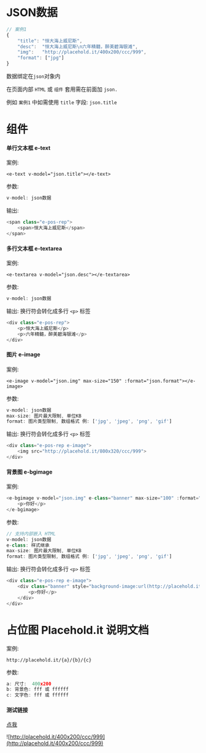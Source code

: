 # JSON数据
```javascript
// 案例1
{
	"title": "恒大海上威尼斯",
	"desc":  "恒大海上威尼斯\n六年精髓，醉美碧海银滩",
	"img":   "http://placehold.it/400x200/ccc/999",
	"format": ["jpg"]
}
```

数据绑定在`json`对象内

在页面内部 `HTML` 或 `组件` 套用需在前面加 `json.`

例如 `案例1` 中如需使用 `title` 字段: `json.title`


# 组件

#### 单行文本框 e-text
案例:

`<e-text v-model="json.title"></e-text>`

参数:
```javascript
v-model: json数据
```
输出:
```javascript
<span class="e-pos-rep">
	<span>恒大海上威尼斯</span>
</span>
```

#### 多行文本框 e-textarea
案例:

`<e-textarea v-model="json.desc"></e-textarea>`

参数:
```javascript
v-model: json数据
```
输出: 换行符会转化成多行 `<p>` 标签
```javascript
<div class="e-pos-rep">
	<p>恒大海上威尼斯</p>
	<p>六年精髓，醉美碧海银滩</p>
</div>
```

#### 图片 e-image
案例:

`<e-image v-model="json.img" max-size="150" :format="json.format"></e-image>`

参数:
```javascript
v-model: json数据
max-size: 图片最大限制, 单位KB
format: 图片类型限制, 数组格式 例: ['jpg', 'jpeg', 'png', 'gif']
```
输出: 换行符会转化成多行 `<p>` 标签
```javascript
<div class="e-pos-rep e-image">
	<img src="http://placehold.it/800x320/ccc/999">
</div>
```

#### 背景图 e-bgimage
案例:

```javascript
<e-bgimage v-model="json.img" e-class="banner" max-size="100" :format="json.format">
	<p>你好</p>
</e-bgimage>
```

参数:
```javascript
// 支持内部嵌入 HTML
v-model: json数据
e-class: 样式继承
max-size: 图片最大限制, 单位KB
format: 图片类型限制, 数组格式 例: ['jpg', 'jpeg', 'png', 'gif']
```
输出: 换行符会转化成多行 `<p>` 标签
```javascript
<div class="e-pos-rep e-image">
	<div class="banner" style="background-image:url(http://placehold.it/800x320/ccc/999);">
		<p>你好</p>
	</div>
</div>
```


# 占位图 Placehold.it 说明文档

案例:

`http://placehold.it/{a}/{b}/{c}`

参数:
```javascript
a: 尺寸:  400x200
b: 背景色: fff 或 ffffff
c: 文字色: fff 或 ffffff
```


#### 测试链接
[点我](http://placehold.it/400x200/ccc/999)

![http://placehold.it/400x200/ccc/999](http://placehold.it/400x200/ccc/999)